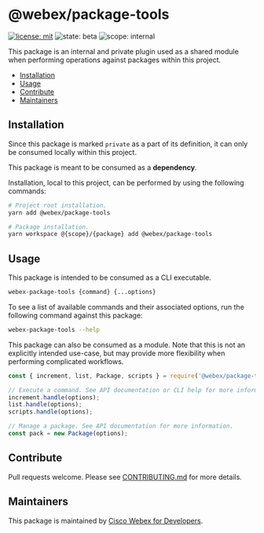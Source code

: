 # @webex/package-tools

[![license: mit](https://img.shields.io/badge/License-Cisco-blueviolet?style=flat-square)](https://github.com/webex/webex-js-sdk/blob/master/LICENSE)
![state: beta](https://img.shields.io/badge/State\-Beta-blue?style=flat-square)
![scope: internal](https://img.shields.io/badge/Scope-Internal-red?style=flat-square)

This package is an internal and private plugin used as a shared module when performing operations against packages within this project.

* [Installation](#installation)
* [Usage](#usage)
* [Contribute](#contribute)
* [Maintainers](#maintainers)

## Installation

Since this package is marked `private` as a part of its definition, it can only be consumed locally within this project.

This package is meant to be consumed as a **dependency**.

Installation, local to this project, can be performed by using the following commands:

```bash
# Project root installation.
yarn add @webex/package-tools

# Package installation.
yarn workspace @{scope}/{package} add @webex/package-tools
```

## Usage

This package is intended to be consumed as a CLI executable.

```bash
webex-package-tools {command} {...options}
```

To see a list of available commands and their associated options, run the following command against this package:

```bash
webex-package-tools --help
```

This package can also be consumed as a module. Note that this is not an explicitly intended use-case, but may provide more flexibility when performing complicated workflows.

```js
const { increment, list, Package, scripts } = require('@webex/package-tools');

// Execute a command. See API documentation or CLI help for more information.
increment.handle(options);
list.handle(options);
scripts.handle(options);

// Manage a package. See API documentation for more information.
const pack = new Package(options);
```

## Contribute

Pull requests welcome. Please see [CONTRIBUTING.md](https://github.com/webex/webex-js-sdk/blob/master/CONTRIBUTING.md) for more details.

## Maintainers

This package is maintained by [Cisco Webex for Developers](https://developer.webex.com/).

